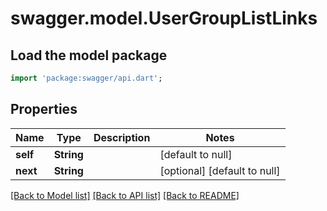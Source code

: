 # swagger.model.UserGroupListLinks

## Load the model package
```dart
import 'package:swagger/api.dart';
```

## Properties
Name | Type | Description | Notes
------------ | ------------- | ------------- | -------------
**self** | **String** |  | [default to null]
**next** | **String** |  | [optional] [default to null]

[[Back to Model list]](../README.md#documentation-for-models) [[Back to API list]](../README.md#documentation-for-api-endpoints) [[Back to README]](../README.md)


